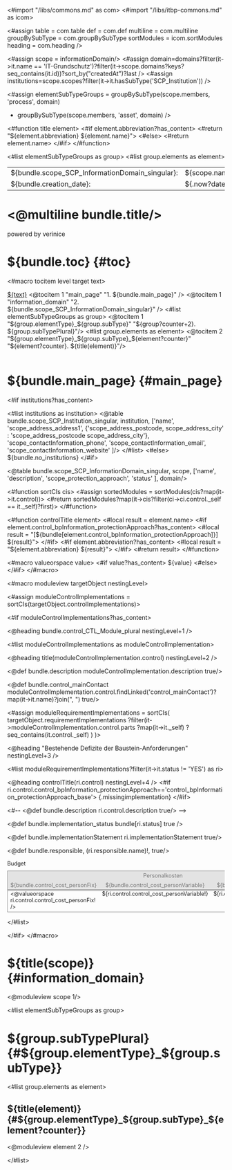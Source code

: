 <#import "/libs/commons.md" as com>
<#import "/libs/itbp-commons.md" as icom>

<#assign table = com.table
         def = com.def
         multiline = com.multiline
         groupBySubType = com.groupBySubType
         sortModules = icom.sortModules
         heading = com.heading />

<style>
<#include "styles/default.css">
h1, h2, h3, h4, h5, h6 {
  page-break-after: avoid;
}

td {
  vertical-align: top;
}

.main_page {
  page-break-after: always;
}

.main_page table th:first-child, .main_page table td:first-child {
  width: 8cm;
}

.fullwidth {
  width: 100%;
}

.nobreak {
  page-break-inside: avoid;
}

.missingimplementation {
  color: rgb(255, 18, 18);
}

table.table.budget {
  font-size: 90%;
}

.table.budget, .table.budget th, .table.budget td {
  border: none;
}

table.table.budget caption {
  text-align: left;
}

table.table.budget thead tr th {
  font-weight: normal;  
}

table.table.budget thead th {
  background-color: #e3e3e3;
  color: #767676;
}

table.table.budget tbody tr td {
  border-bottom: 0.2mm solid #929292;
}

table.budget thead tr:first-child th {
  border-top: 0.2mm solid #929292;
}

table.budget tbody tr td:first-child,
table.budget thead tr th:first-child {
  border-left: 0.2mm solid #929292;
}

table.budget tbody tr td:last-child,
table.budget thead tr th:last-child {
  border-right: 0.2mm solid #929292;
}
</style>

<#assign scope = informationDomain/>
<#assign domain=domains?filter(it->it.name == 'IT-Grundschutz')?filter(it->scope.domains?keys?seq_contains(it.id))?sort_by("createdAt")?last />
<#assign institutions=scope.scopes?filter(it->it.hasSubType('SCP_Institution')) />

<#assign elementSubTypeGroups = groupBySubType(scope.members, 'process', domain)
+ groupBySubType(scope.members, 'asset', domain) />

<#function title element>
<#if element.abbreviation?has_content>
  <#return "${element.abbreviation} ${element.name}">
  <#else>
  <#return element.name>
</#if>
</#function>

<bookmarks>
  <bookmark name="${bundle.toc}" href="#toc"/>
  <bookmark name="${bundle.main_page}" href="#main_page"/>
  <bookmark name="${bundle.scope_SCP_InformationDomain_singular}" href="#information_domain"/>
  <#list elementSubTypeGroups as group>
    <bookmark name="${group.subTypePlural}" href="#${group.elementType}_${group.subType}">
    <#list group.elements as element>
      <bookmark name="${title(element)}" href="#${group.elementType}_${group.subType}_${element?counter}"/>
    </#list>
    </bookmark>
  </#list>
</bookmarks>


<div class="footer-left">
  <table>
    <tr>
      <td>${bundle.scope_SCP_InformationDomain_singular}: </td>
      <td>${scope.name}</td>
    </tr>
    <tr>
      <td>${bundle.creation_date}: </td>
      <td>${.now?date}</td>
    </tr>
  </table>
</div>

<div class="cover">
<h1><@multiline bundle.title/></h1>
<p>powered by verinice</p>
</div>


# ${bundle.toc} {#toc}
<#macro tocitem level target text>
  <tr class="level${level}">
    <td>
      <a title="${bundle('jumpto', text)}" href="#${target}">${text}</a>
    </td>
    <td>
      <span href="#${target}"/>
    </td>
  </tr>
</#macro>

<table class="toc">
<tbody>
  <@tocitem 1 "main_page" "1. ${bundle.main_page}" />
  <@tocitem 1 "information_domain" "2. ${bundle.scope_SCP_InformationDomain_singular}" />
  <#list elementSubTypeGroups as group>
      <@tocitem 1 "${group.elementType}_${group.subType}" "${group?counter+2}. ${group.subTypePlural}"/>
      <#list group.elements as element>
          <@tocitem 2 "${group.elementType}_${group.subType}_${element?counter}" "${element?counter}. ${title(element)}"/>
      </#list>
  </#list>
</tbody>
</table>

# ${bundle.main_page} {#main_page}

<div class="main_page">

<#if institutions?has_content>

<#list institutions as institution>
    <@table bundle.scope_SCP_Institution_singular,
    institution,
    ['name',
    'scope_address_address1',
    {'scope_address_postcode, scope_address_city' : 'scope_address_postcode scope_address_city'},
    'scope_contactInformation_phone',
    'scope_contactInformation_email',
    'scope_contactInformation_website'
    ]/>
</#list>
<#else>
${bundle.no_institutions}
</#if>

<@table bundle.scope_SCP_InformationDomain_singular,
scope,
['name',
'description',
'scope_protection_approach',
'status'
],
domain/>

</div>

<#function sortCIs cis>
  <#assign sortedModules = sortModules(cis?map(it->it.control))>
  <#return sortedModules?map(it->cis?filter(ci->ci.control._self == it._self)?first)>
</#function>

<#function controlTitle element>
<#local result = element.name>
<#if element.control_bpInformation_protectionApproach?has_content>
  <#local result = "[${bundle[element.control_bpInformation_protectionApproach]}] ${result}">
</#if>
<#if element.abbreviation?has_content>
  <#local result = "${element.abbreviation} ${result}">
</#if>
<#return result>
</#function>

<#macro valueorspace value>
<#if value?has_content>
${value}
<#else>
&nbsp;
</#if>
</#macro>

<#macro moduleview targetObject nestingLevel>

<#assign moduleControlImplementations = sortCIs(targetObject.controlImplementations)>

<#if moduleControlImplementations?has_content>

<@heading bundle.control_CTL_Module_plural nestingLevel+1 />

<#list moduleControlImplementations as moduleControlImplementation>
<div class="nobreak">

<@heading title(moduleControlImplementation.control) nestingLevel+2 />

<@def bundle.description moduleControlImplementation.description true/>

<@def bundle.control_mainContact moduleControlImplementation.control.findLinked('control_mainContact')?map(it->it.name)?join(", ") true/>

<#assign moduleRequirementImplementations = 
  sortCIs(
    targetObject.requirementImplementations
      ?filter(it->moduleControlImplementation.control.parts
        ?map(it->it._self)
        ?seq_contains(it.control._self)
      )
  )>
  
</div>

<@heading "Bestehende Defizite der Baustein-Anforderungen" nestingLevel+3 />

<#list moduleRequirementImplementations?filter(it->it.status != 'YES') as ri>

<div class="nobreak">

<@heading controlTitle(ri.control) nestingLevel+4 />
<#if ri.control.control_bpInformation_protectionApproach=='control_bpInformation_protectionApproach_base'>
{.missingimplementation}
</#if>

<#-- <@def bundle.description ri.control.description true/> -->

<@def bundle.implementation_status bundle[ri.status] true />

<@def bundle.implementationStatement ri.implementationStatement true/>

<@def bundle.responsible, (ri.responsible.name)!, true/>


<table class="table border-bottom budget">
<caption>Budget</caption>
<thead>
<tr>
<th colspan="3">Personalkosten</th>
<th colspan="3">Sachkosten</th>
</tr>
<tr>
<th>${bundle.control_cost_personFix}</th>
<th>${bundle.control_cost_personVariable}</th>
<th>${bundle.control_cost_personPeriod}</th>
<th>${bundle.control_cost_materialFix}</th>
<th>${bundle.control_cost_materialVariable}</th>
<th>${bundle.control_cost_materialPeriod}</th>
</tr>
</thead>
<tbody>
<tr>
<td><@valueorspace ri.control.control_cost_personFix! /></td>
<td>${ri.control.control_cost_personVariable!}</td>
<td>${ri.control.control_cost_personPeriod!}</td>
<td>${ri.control.control_cost_materialFix!}</td>
<td>${ri.control.control_cost_materialVariable!}</td>
<td>${ri.control.control_cost_materialPeriod!}</td>
</tr>
</tbody>
</table>

</div>
</#list>

</#list>

</#if>
</#macro>

# ${title(scope)} {#information_domain}

<@moduleview scope 1/>

<#list elementSubTypeGroups as group>

# ${group.subTypePlural} {#${group.elementType}_${group.subType}}

<#list group.elements as element>

## ${title(element)} {#${group.elementType}_${group.subType}_${element?counter}}

<@moduleview element 2 />

</#list>
<div class="pagebreak"></div>
</#list>